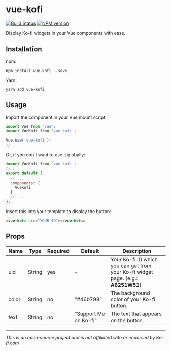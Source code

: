 # vue-kofi

[![Build Status](https://travis-ci.org/jozsefsallai/vue-kofi.svg?branch=master)](https://travis-ci.org/jozsefsallai/vue-kofi)
[![NPM version](https://img.shields.io/npm/v/vue-kofi.svg?style=flat)](https://www.npmjs.com/package/vue-kofi)

Display Ko-fi widgets in your Vue components with ease.

## Installation

npm:

```
npm install vue-kofi --save
```

Yarn:

```
yarn add vue-kofi
```

## Usage

Import the component in your Vue mount script

```javascript
import Vue from 'vue';
import VueKofi from 'vue-kofi';

Vue.use('vue-kofi');
// ...
```

Or, if you don't want to use it globally:

```javascript
import VueKofi from 'vue-kofi';
// ...
export default {
  // ...
  components: {
    VueKofi
  }
  // ...
};
```

Insert this into your template to display the button:

```html
<vue-kofi uid="YOUR_ID"></vue-kofi>
```

## Props

| Name  | Type   | Required | Default               | Description                                                                       |
|-------|--------|----------|-----------------------|-----------------------------------------------------------------------------------|
| uid   | String | yes      | -                     | Your Ko-fi ID which you can get from your Ko-fi widget page. (e.g.: **A6251W51**) |
| color | String | no       | "#46b798"             | The background color of your Ko-fi button.                                        |
| text  | String | no       | "Support Me on Ko-fi" | The text that appears on the button.                                              |

---

*This is an open-source project and is not affiliated with or endorsed by Ko-fi.com*